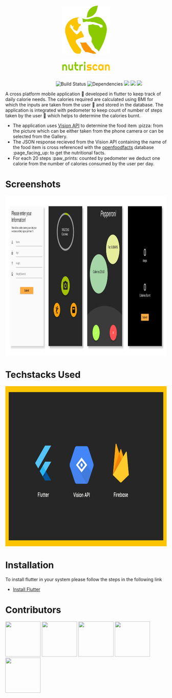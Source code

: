 <p align="center">
  <img src="/assets/logoimage.png">
</p>
<p align="center">
  <img height="50" width="150" src="/assets/logotext.png">
</p>

&nbsp;&nbsp;&nbsp;&nbsp;&nbsp;&nbsp;&nbsp;&nbsp;&nbsp;&nbsp;&nbsp;&nbsp;&nbsp;&nbsp;&nbsp;&nbsp;&nbsp;&nbsp;&nbsp;&nbsp;&nbsp;&nbsp;&nbsp;&nbsp;&nbsp;&nbsp;&nbsp;&nbsp;&nbsp;&nbsp;&nbsp;&nbsp;&nbsp;&nbsp;&nbsp;&nbsp;&nbsp;&nbsp;&nbsp;
![Build Status](https://travis-ci.org/anfederico/Clairvoyant.svg?branch=master)
![Dependencies](https://img.shields.io/badge/dependencies-up%20to%20date-brightgreen.svg)
![](https://img.shields.io/github/license/ShreyasBaliga/NutriScan.svg)
![](https://img.shields.io/github/forks/ShreyasBaliga/NutriScan.svg?style=social)
![](https://img.shields.io/github/stars/ShreyasBaliga/NutriScan.svg?style=social)


A cross platform mobile application :iphone: developed in flutter to keep track of daily calorie needs. The calories required are calculated using BMI for which the inputs are taken from the user :bow: and stored in the database. The application is integrated with pedometer to keep count of number of steps taken by the user :walking: which helps to determine the calories burnt.

<ul>
  <li> The application uses <a href="https://cloud.google.com/vision/">Vision API</a> to determine the food item :pizza: from the picture which can be either taken from the phone camera or can be selected from the Gallery.

  <li> The JSON response recieved from the Vision API containing the name of the food item is cross referenced with the <a href="https://world.openfoodfacts.org/">openfoodfacts</a> database :page_facing_up: to get the nutritional facts.
  
  <li> For each 20 steps :paw_prints: counted by pedometer we deduct one calorie from the number of calories consumed by the user per day.
</ul>

# Screenshots

<p float="left">
  <img src="assets/AppScreenshots.jpg" width="900" height="500" />
</p>

# Techstacks Used

<p float="left">
  <img src="assets/Techstacks.png" width="900" height="500" />
</p>

# Installation

To install flutter in your system please follow the steps in the following link
* [Install Flutter](https://flutter.dev/get-started/)

# Contributors

<p float="left">
  <a href="https://github.com/ShreyasBaliga"><img src="https://avatars3.githubusercontent.com/u/24814222?s=400&v=4" width="110" height="110" /></a>
  <a href="https://github.com/melwinlobo18"><img src="https://avatars2.githubusercontent.com/u/29202917?s=400&v=4" width="110" height="110" /></a>
  <a href="https://github.com/imhighoncoffee"><img src="https://avatars1.githubusercontent.com/u/20843881?s=400&v=4" width="110" height="110" /></a>
  <a href="https://github.com/ekokratos"><img src="https://avatars3.githubusercontent.com/u/26033335?s=400&v=4" width="110" height="110" /></a>
  <a href="https://github.com/xtremekratos"><img src="https://avatars3.githubusercontent.com/u/50409146?s=400&v=4" width="110" height="110" /></a>
</p>
